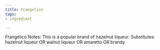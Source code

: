 ```yaml
---
title: Frangelico
tags:
- ingredient

---
```

Frangelico Notes: This is a popular brand of hazelnut liqueur. Substitutes: hazelnut liqueur OR walnut liqueur OR amaretto OR brandy
